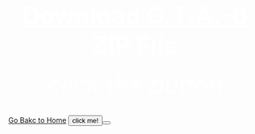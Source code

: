 <html>
 <head>
   <title>wow</title>
 </head>
  <body background="R.jpeg">
     <center><h1><font size="120"><font color="white"><u>Download G.T.A.-6   
                                                             ZIP File</u></font></font></h1></center>                                               
      <center><h6><font size="10"><font color="white">click the button</font></font></h6></center>
    <downlod><a href="Rick Astley - Never Gonna Give You Up (Official Music Video).mp3" download="Rick Astley - Never Gonna Give You Up (Official Music Video).mp3"></a></downlod>
   <down><a href="https://bulbuwad.github.io/New-WebSite/">Go Bakc to Home</a></down>
   <button>click me!<button>
 </body>
</html>

